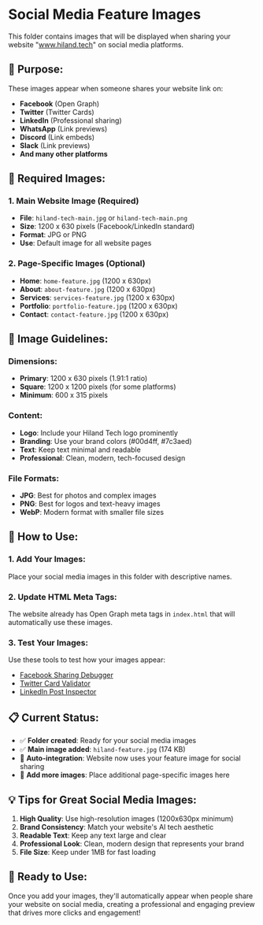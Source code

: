# Social Media Feature Images

This folder contains images that will be displayed when sharing your website "www.hiland.tech" on social media platforms.

## 🎯 **Purpose:**

These images appear when someone shares your website link on:
- **Facebook** (Open Graph)
- **Twitter** (Twitter Cards)
- **LinkedIn** (Professional sharing)
- **WhatsApp** (Link previews)
- **Discord** (Link embeds)
- **Slack** (Link previews)
- **And many other platforms**

## 📱 **Required Images:**

### **1. Main Website Image (Required)**
- **File**: `hiland-tech-main.jpg` or `hiland-tech-main.png`
- **Size**: 1200 x 630 pixels (Facebook/LinkedIn standard)
- **Format**: JPG or PNG
- **Use**: Default image for all website pages

### **2. Page-Specific Images (Optional)**
- **Home**: `home-feature.jpg` (1200 x 630px)
- **About**: `about-feature.jpg` (1200 x 630px)
- **Services**: `services-feature.jpg` (1200 x 630px)
- **Portfolio**: `portfolio-feature.jpg` (1200 x 630px)
- **Contact**: `contact-feature.jpg` (1200 x 630px)

## 🎨 **Image Guidelines:**

### **Dimensions:**
- **Primary**: 1200 x 630 pixels (1.91:1 ratio)
- **Square**: 1200 x 1200 pixels (for some platforms)
- **Minimum**: 600 x 315 pixels

### **Content:**
- **Logo**: Include your Hiland Tech logo prominently
- **Branding**: Use your brand colors (#00d4ff, #7c3aed)
- **Text**: Keep text minimal and readable
- **Professional**: Clean, modern, tech-focused design

### **File Formats:**
- **JPG**: Best for photos and complex images
- **PNG**: Best for logos and text-heavy images
- **WebP**: Modern format with smaller file sizes

## 🔧 **How to Use:**

### **1. Add Your Images:**
Place your social media images in this folder with descriptive names.

### **2. Update HTML Meta Tags:**
The website already has Open Graph meta tags in `index.html` that will automatically use these images.

### **3. Test Your Images:**
Use these tools to test how your images appear:
- [Facebook Sharing Debugger](https://developers.facebook.com/tools/debug/)
- [Twitter Card Validator](https://cards-dev.twitter.com/validator)
- [LinkedIn Post Inspector](https://www.linkedin.com/post-inspector/)

## 📋 **Current Status:**

- ✅ **Folder created**: Ready for your social media images
- ✅ **Main image added**: `hiland-feature.jpg` (174 KB)
- 🔗 **Auto-integration**: Website now uses your feature image for social sharing
- 📝 **Add more images**: Place additional page-specific images here

## 💡 **Tips for Great Social Media Images:**

1. **High Quality**: Use high-resolution images (1200x630px minimum)
2. **Brand Consistency**: Match your website's AI tech aesthetic
3. **Readable Text**: Keep any text large and clear
4. **Professional Look**: Clean, modern design that represents your brand
5. **File Size**: Keep under 1MB for fast loading

## 🚀 **Ready to Use:**

Once you add your images, they'll automatically appear when people share your website on social media, creating a professional and engaging preview that drives more clicks and engagement!
